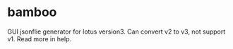 # bamboo
GUI jsonflie generator for lotus version3. Can convert v2 to v3, not support v1.
Read more in help.
